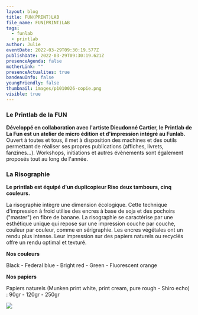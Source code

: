 ```yaml
---
layout: blog
title: FUN(PRINT)LAB
file_name: FUN(PRINT)LAB
tags:
  - funlab
  - printlab
author: Julie
eventDate: 2022-03-29T09:30:19.577Z
publishDate: 2022-03-29T09:30:19.621Z
presenceAgenda: false
motherLink: ""
presenceActualites: true
bandeauInfo: false
youngFriendly: false
thumbnail: images/p1010026-copie.png
visible: true
---
```

### Le Printlab de la FUN

**Développé en collaboration avec l'artiste Dieudonné Cartier, le Printlab de La Fun est un atelier de micro édition et d'impression intégré au Funlab.** Ouvert à toutes et tous, il met à disposition des machines et des outils permettant de réaliser ses propres publications (affiches, livrets, fanzines...).
Workshops, initiations et autres évènements sont également proposés tout au long de l'année.

### La Risographie

**Le printlab est équipé d'un duplicopieur Riso deux tambours, cinq couleurs.**

La risographie intègre une dimension écologique. Cette technique d'impression à froid utilise des encres à base de soja et des pochoirs ("master") en fibre de banane. La risographie se caractérise par une esthétique unique qui repose sur une impression couche par couche, couleur par couleur, comme en sérigraphie. Les encres végétales ont un rendu plus intense. Leur impression sur des papiers naturels ou recyclés offre un rendu optimal et texturé.

**Nos couleurs**

Black - Federal blue - Bright red - Green - Fluorescent orange

**Nos papiers**

Papiers naturels (Munken print white, print cream, pure rough - Shiro echo) : 90gr - 120gr - 250gr

![](images/p1010026-copie.png)